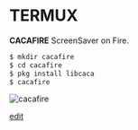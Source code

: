 # TERMUX
**CACAFIRE** ScreenSaver on Fire.

```markdown
$ mkdir cacafire
$ cd cacafire
$ pkg install libcaca
$ cacafire
```

![cacafire](https://user-images.githubusercontent.com/80227002/111638836-01b34900-87fb-11eb-9ed6-30ee2f7a6830.jpeg)

[edit](https://github.com/yanlimeng/TBannerG.linux/edit/gh-pages/index.md) 

